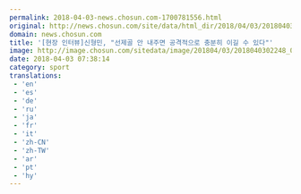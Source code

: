 ```yaml
---
permalink: 2018-04-03-news.chosun.com-1700781556.html
original: http://news.chosun.com/site/data/html_dir/2018/04/03/2018040302325.html
domain: news.chosun.com
title: '[현장 인터뷰]신형민, "선제골 안 내주면 공격적으로 충분히 이길 수 있다"'
image: http://image.chosun.com/sitedata/image/201804/03/2018040302248_0.jpg
date: 2018-04-03 07:38:14
category: sport
translations: 
 - 'en'
 - 'es'
 - 'de'
 - 'ru'
 - 'ja'
 - 'fr'
 - 'it'
 - 'zh-CN'
 - 'zh-TW'
 - 'ar'
 - 'pt'
 - 'hy'
---
```


